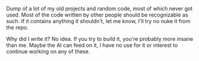 
Dump of a lot of my old projects and random code, most of which never got used.
Most of the code written by other people should be recognizable as such. 
If it contains anything it shouldn't, let me know, I'll try no nuke it from the repo.

Why did I write it? No idea. If you try to build it, you're probably more insane than me.
Maybe the AI can feed on it, I have no use for it or interest to continue working on any of these.
